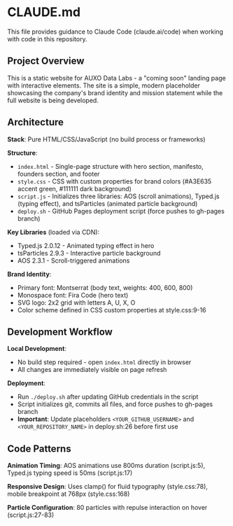 # CLAUDE.md

This file provides guidance to Claude Code (claude.ai/code) when working with code in this repository.

## Project Overview

This is a static website for AUXO Data Labs - a "coming soon" landing page with interactive elements. The site is a simple, modern placeholder showcasing the company's brand identity and mission statement while the full website is being developed.

## Architecture

**Stack**: Pure HTML/CSS/JavaScript (no build process or frameworks)

**Structure**:
- `index.html` - Single-page structure with hero section, manifesto, founders section, and footer
- `style.css` - CSS with custom properties for brand colors (#A3E635 accent green, #111111 dark background)
- `script.js` - Initializes three libraries: AOS (scroll animations), Typed.js (typing effect), and tsParticles (animated particle background)
- `deploy.sh` - GitHub Pages deployment script (force pushes to gh-pages branch)

**Key Libraries** (loaded via CDN):
- Typed.js 2.0.12 - Animated typing effect in hero
- tsParticles 2.9.3 - Interactive particle background
- AOS 2.3.1 - Scroll-triggered animations

**Brand Identity**:
- Primary font: Montserrat (body text, weights: 400, 600, 800)
- Monospace font: Fira Code (hero text)
- SVG logo: 2x2 grid with letters A, U, X, O
- Color scheme defined in CSS custom properties at style.css:9-16

## Development Workflow

**Local Development**:
- No build step required - open `index.html` directly in browser
- All changes are immediately visible on page refresh

**Deployment**:
- Run `./deploy.sh` after updating GitHub credentials in the script
- Script initializes git, commits all files, and force pushes to gh-pages branch
- **Important**: Update placeholders `<YOUR_GITHUB_USERNAME>` and `<YOUR_REPOSITORY_NAME>` in deploy.sh:26 before first use

## Code Patterns

**Animation Timing**: AOS animations use 800ms duration (script.js:5), Typed.js typing speed is 50ms (script.js:17)

**Responsive Design**: Uses clamp() for fluid typography (style.css:78), mobile breakpoint at 768px (style.css:168)

**Particle Configuration**: 80 particles with repulse interaction on hover (script.js:27-83)

